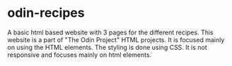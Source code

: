# odin-recipes

A basic html based website with 3 pages for the different recipes. This website is a part of "The Odin Project" HTML projects. It is focused mainly on using the HTML elements. The styling is done using CSS. It is not responsive and focuses mainly on html elements.
